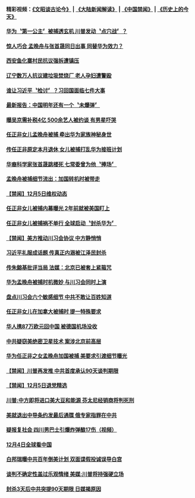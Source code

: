 #### 精彩视频：[《文昭谈古论今》](https://github.com/gfw-breaker/wenzhao/blob/master/README.md?t=12061231) | [《大陆新闻解读》](https://github.com/gfw-breaker/ntdtv-comedy/blob/master/README.md?t=12061231) | [《中国禁闻》](https://github.com/gfw-breaker/ntdtv-news/blob/master/README.md?t=12061231) | [《历史上的今天》](https://github.com/gfw-breaker/today-in-history/blob/master/README.md?t=12061231) 

#### [华为〝第一公主〞被捕透玄机 川普发动〝点穴战〞？](../pages/news204/a1402208.md?t=12061231) 


#### [惊人巧合 孟晚舟与张首晟同日出事 同替华为效力？](../pages/news204/a1402202.md?t=12061231) 

#### [西安鱼化寨村民抗议强拆遭镇压](../pages/news204/a1402205.md?t=12061231) 

#### [辽宁数万人抗议建垃圾焚烧厂 老人孕妇遭警殴](../pages/news204/a1402201.md?t=12061231) 

#### [谁让习近平〝检讨〞？习回国面临七件大事](../pages/news204/a1402193.md?t=12061231) 

#### [最新报告：中国明年还有一个〝未爆弹〞](../pages/news204/a1402187.md?t=12061231) 

#### [曝吴京需补税4亿 500余艺人被约谈 有男星吓哭](../pages/news204/a1402185.md?t=12061231) 

#### [任正非女儿孟晚舟被捕 牵出华为家族神秘身世](../pages/news204/a1402176.md?t=12061231) 

#### [传任正非原定本月退休 女儿被捕打乱华为接班计划](../pages/news204/a1402179.md?t=12061231) 

#### [华裔科学家张首晟跳楼死 七常委曾为他〝捧场〞](../pages/news204/a1402181.md?t=12061231) 

#### [孟晚舟被捕细节流出：加国转机时被带走](../pages/news204/a1402162.md?t=12061231) 

#### [【禁闻】12月5日维权动态](../pages/news204/a1402120.md?t=12061231) 

#### [任正非女儿被捕内幕曝光 2年前就被美国盯上](../pages/news204/a1402166.md?t=12061231) 

#### [任正非女儿被捕祸不单行 全球启动〝封杀华为〞](../pages/news204/a1402161.md?t=12061231) 

#### [【禁闻】美方推动川习会协议 中方静悄悄](../pages/news204/a1402128.md?t=12061231) 

#### [习近平礼服成话题 传真正内涵被江泽民封杀](../pages/news204/a1402059.md?t=12061231) 

#### [传朱鎔基批评当局 法媒：北京已被套上紧箍咒](../pages/news204/a1401866.md?t=12061231) 

#### [华为孟晚舟被捕时机微妙 与川习会同时上演](../pages/news204/a1402150.md?t=12061231) 

#### [盘点川习会六个敏感细节  中共不敢让百姓知道](../pages/news204/a1402046.md?t=12061231) 

#### [任正非女儿在加拿大被捕时 提一特殊要求](../pages/news204/a1402142.md?t=12061231) 


#### [华人携87万欧元回中国 被德国机场没收](../pages/news204/a1402143.md?t=12061231) 

#### [中共疑窃美绝密卫星技术  案涉北京前高层](../pages/news204/a1402140.md?t=12061231) 

#### [华为任正非之女孟晚舟加国被捕 美要求引渡细节曝光](../pages/news204/a1402133.md?t=12061231) 

#### [【禁闻】川普再发推 中共首度承认90天谈判期限](../pages/news204/a1402115.md?t=12061231) 

#### [【禁闻】12月5日退党精选](../pages/news204/a1402124.md?t=12061231) 


#### [川普:中方即将进口美大豆和能源 芬太尼经销商将判死刑](../pages/news204/a1402083.md?t=12061231) 

#### [美就退出中导条约发最后通牒 俄专家指罪在中共](../pages/news204/a1402108.md?t=12061231) 

#### [疑报复社会 四川男巴士引爆炸弹酿17伤（视频）](../pages/news204/a1402086.md?t=12061231) 

#### [12月4日全球看中国](../pages/news204/a1402094.md?t=12061231) 

#### [白邦瑞曝中共百年倒美计划 双面谍假投诚误导白宫](../pages/news204/a1402093.md?t=12061231) 

#### [谈判不确定性盖过乐观情绪 美媒:川普将持强硬立场](../pages/news204/a1402085.md?t=12061231) 

#### [封杀3天后中共突提90天期限 日媒揭原因](../pages/news204/a1402079.md?t=12061231) 

